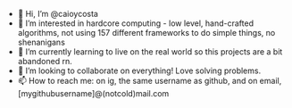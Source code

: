 - 👋 Hi, I’m @caioycosta
- 👀 I’m interested in hardcore computing - low level, hand-crafted algorithms, not using 157 different frameworks to do simple things, no shenanigans
- 🌱 I’m currently learning to live on the real world so this projects are a bit abandoned rn.
- 💞️ I’m looking to collaborate on everything! Love solving problems.
- 📫 How to reach me: on ig, the same username as github, and on email, [mygithubusername]@(notcold)mail.com

<!---
caioycosta/caioycosta is a ✨ special ✨ repository because its `README.md` (this file) appears on your GitHub profile.
You can click the Preview link to take a look at your changes.
--->
